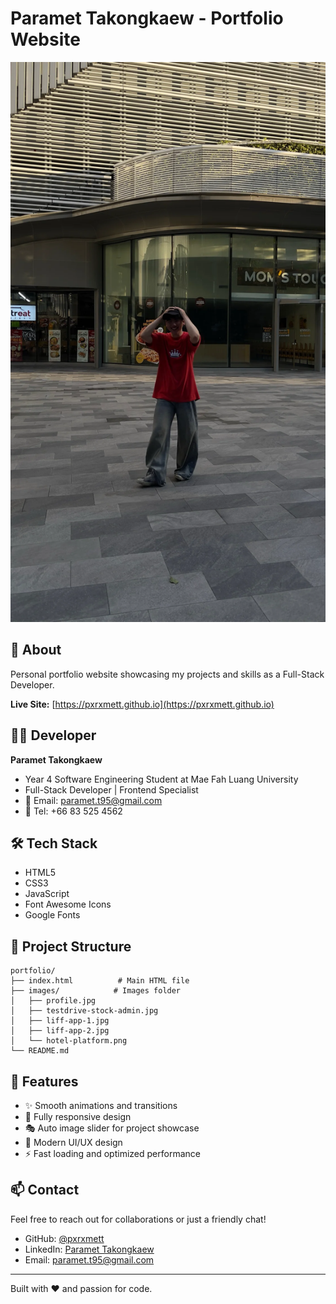 # Paramet Takongkaew - Portfolio Website

![Portfolio Preview](images/profile.jpg)

## 🚀 About

Personal portfolio website showcasing my projects and skills as a Full-Stack Developer.

**Live Site:** [https://pxrxmett.github.io](https://pxrxmett.github.io)

## 👨‍💻 Developer

**Paramet Takongkaew**
- Year 4 Software Engineering Student at Mae Fah Luang University
- Full-Stack Developer | Frontend Specialist
- 📧 Email: paramet.t95@gmail.com
- 📱 Tel: +66 83 525 4562

## 🛠️ Tech Stack

- HTML5
- CSS3
- JavaScript
- Font Awesome Icons
- Google Fonts

## 📂 Project Structure

```
portfolio/
├── index.html          # Main HTML file
├── images/            # Images folder
│   ├── profile.jpg
│   ├── testdrive-stock-admin.jpg
│   ├── liff-app-1.jpg
│   ├── liff-app-2.jpg
│   └── hotel-platform.png
└── README.md
```

## 🎨 Features

- ✨ Smooth animations and transitions
- 📱 Fully responsive design
- 🎭 Auto image slider for project showcase
- 🎨 Modern UI/UX design
- ⚡ Fast loading and optimized performance

## 📫 Contact

Feel free to reach out for collaborations or just a friendly chat!

- GitHub: [@pxrxmett](https://github.com/pxrxmett)
- LinkedIn: [Paramet Takongkaew](https://www.linkedin.com/in/pxrxmett-t95)
- Email: paramet.t95@gmail.com

---

Built with ❤️ and passion for code.
